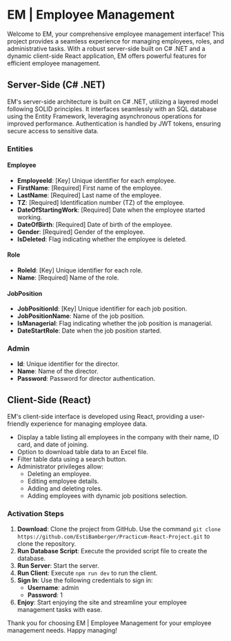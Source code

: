 # EM | Employee Management

Welcome to EM, your comprehensive employee management interface! This project provides a seamless experience for managing employees, roles, and administrative tasks. With a robust server-side built on C# .NET and a dynamic client-side React application, EM offers powerful features for efficient employee management.

## Server-Side (C# .NET)

EM's server-side architecture is built on C# .NET, utilizing a layered model following SOLID principles. It interfaces seamlessly with an SQL database using the Entity Framework, leveraging asynchronous operations for improved performance. Authentication is handled by JWT tokens, ensuring secure access to sensitive data.

### Entities

#### Employee
- **EmployeeId**: [Key] Unique identifier for each employee.
- **FirstName**: [Required] First name of the employee.
- **LastName**: [Required] Last name of the employee.
- **TZ**: [Required] Identification number (TZ) of the employee.
- **DateOfStartingWork**: [Required] Date when the employee started working.
- **DateOfBirth**: [Required] Date of birth of the employee.
- **Gender**: [Required] Gender of the employee.
- **IsDeleted**: Flag indicating whether the employee is deleted.

#### Role
- **RoleId**: [Key] Unique identifier for each role.
- **Name**: [Required] Name of the role.

#### JobPosition
- **JobPositionId**: [Key] Unique identifier for each job position.
- **JobPositionName**: Name of the job position.
- **IsManagerial**: Flag indicating whether the job position is managerial.
- **DateStartRole**: Date when the job position started.

### Admin
- **Id**: Unique identifier for the director.
- **Name**: Name of the director.
- **Password**: Password for director authentication.

## Client-Side (React)

EM's client-side interface is developed using React, providing a user-friendly experience for managing employee data.

- Display a table listing all employees in the company with their name, ID card, and date of joining.
- Option to download table data to an Excel file.
- Filter table data using a search button.
- Administrator privileges allow:
  - Deleting an employee.
  - Editing employee details.
  - Adding and deleting roles.
  - Adding employees with dynamic job positions selection.

### Activation Steps

1. **Download**: Clone the project from GitHub. Use the command `git clone https://github.com/EstiBamberger/Practicum-React-Project.git` to clone the repository.
2. **Run Database Script**: Execute the provided script file to create the database.
3. **Run Server**: Start the server.
4. **Run Client**: Execute `npm run dev` to run the client.
5. **Sign In**: Use the following credentials to sign in:
   - **Username**: admin
   - **Password**: 1
6. **Enjoy**: Start enjoying the site and streamline your employee management tasks with ease.

Thank you for choosing EM | Employee Management for your employee management needs. Happy managing!
